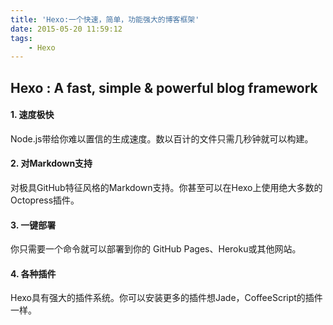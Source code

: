 ```yaml
---
title: 'Hexo:一个快速，简单，功能强大的博客框架'
date: 2015-05-20 11:59:12
tags:
    - Hexo
---
```

## Hexo : A fast, simple & powerful blog framework

#### 1. 速度极快
Node.js带给你难以置信的生成速度。数以百计的文件只需几秒钟就可以构建。

#### 2. 对Markdown支持
对极具GitHub特征风格的Markdown支持。你甚至可以在Hexo上使用绝大多数的Octopress插件。

#### 3. 一键部署
你只需要一个命令就可以部署到你的 GitHub Pages、Heroku或其他网站。

#### 4. 各种插件
Hexo具有强大的插件系统。你可以安装更多的插件想Jade，CoffeeScript的插件一样。
